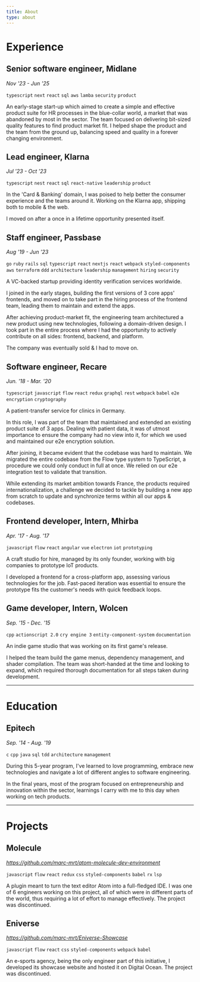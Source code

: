 ```yaml
---
title: About
type: about
---
```


# Experience

## Senior software engineer, Midlane

_Nov '23 - Jun '25_

`typescript` `next` `react` `sql` `aws` `lamba` `security` `product`

An early-stage start-up which aimed to create a simple and effective product suite for HR processes in the blue-collar world,
a market that was abandoned by most in the sector.
The team focused on delivering bit-sized quality features to find product market fit.
I helped shape the product and the team from the ground up, balancing speed and quality in a forever changing environment.

## Lead engineer, Klarna

_Jul '23 - Oct '23_

`typescript` `nest` `react` `sql` `react-native` `leadership` `product`

In the 'Card & Banking' domain, I was poised to help better the consumer experience and the teams around it.
Working on the Klarna app, shipping both to mobile & the web.

I moved on after a once in a lifetime opportunity presented itself.

## Staff engineer, Passbase

_Aug '19 - Jun '23_

`go` `ruby` `rails` `sql` `typescript` `react` `nextjs` `react` `webpack` `styled-components` `aws` `terraform` `ddd` `architecture` `leadership` `management` `hiring` `security`

A VC-backed startup providing identity verification services worldwide.

I joined in the early stages, building the first versions of 3 core apps' frontends, and moved on to take part in the hiring process of the frontend team, leading them to maintain and extend the apps.

After achieving product-market fit, the engineering team architectured a new product using new technologies, following a domain-driven design.
I took part in the entire process where I had the opportunity to actively contribute on all sides: frontend, backend, and platform.

The company was eventually sold & I had to move on.

## Software engineer, Recare

_Jun. '18 - Mar. '20_

`typescript` `javascript` `flow` `react` `redux` `graphql` `rest` `webpack` `babel` `e2e encryption` `cryptography`

A patient-transfer service for clinics in Germany.

In this role, I was part of the team that maintained and extended an existing product suite of 3 apps.
Dealing with patient data, it was of utmost importance to ensure the company had no view into it, for which we used and maintained our e2e encryption solution.

After joining, it became evident that the codebase was hard to maintain. We migrated the entire codebase from the Flow type system to TypeScript, a procedure we could only conduct in full at once.
We relied on our e2e integration test to validate that transition.

While extending its market ambition towards France, the products required internationalization, a challenge we decided to tackle by building a new app from scratch to update and synchronize terms within all our apps & codebases.

## Frontend developer, Intern, Mhirba

_Apr. '17 - Aug. '17_

`javascript` `flow` `react` `angular` `vue` `electron` `iot` `prototyping`

A craft studio for hire, managed by its only founder, working with big companies to prototype IoT products.

I developed a frontend for a cross-platform app, assessing various technologies for the job.
Fast-paced iteration was essential to ensure the prototype fits the customer's needs with quick feedback loops.

## Game developer, Intern, Wolcen

_Sep. '15 - Dec. '15_

`cpp` `actionscript 2.0` `cry engine 3` `entity-component-system` `documentation`

An indie game studio that was working on its first game's release.

I helped the team build the game menus, dependency management, and shader compilation.
The team was short-handed at the time and looking to expand, which required thorough documentation for all steps taken during development.

---

# Education

## Epitech

_Sep. '14 - Aug. '19_

`c` `cpp` `java` `sql` `tdd` `architecture` `management`

During this 5-year program, I've learned to love programming, embrace new technologies and navigate a lot of different angles to software engineering.

In the final years, most of the program focused on entrepreneurship and innovation within the sector, learnings I carry with me to this day when working on tech products.

---

# Projects

## Molecule

_https://github.com/marc-mrt/atom-molecule-dev-environment_

`javascript` `flow` `react` `redux` `css` `styled-components` `babel` `rx` `lsp`

A plugin meant to turn the text editor Atom into a full-fledged IDE. I was one of 6 engineers working on this project, all of which were in different parts of the world, thus requiring a lot of effort to manage effectively.
The project was discontinued.

## Eniverse

_https://github.com/marc-mrt/Eniverse-Showcase_

`javascript` `flow` `react` `css` `styled-components` `webpack` `babel`

An e-sports agency, being the only engineer part of this initiative, I developed its showcase website and hosted it on Digital Ocean.
The project was discontinued.
